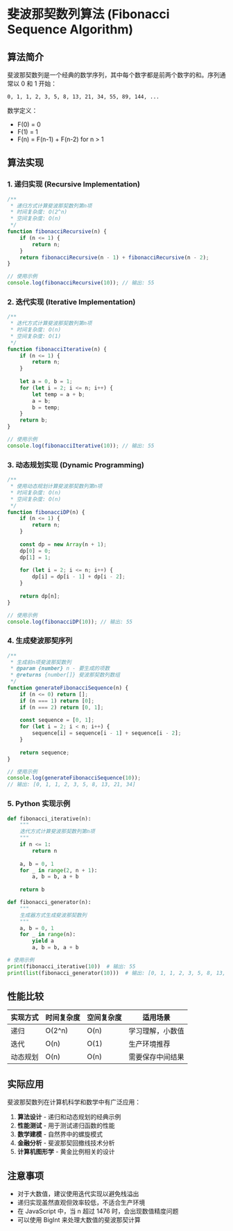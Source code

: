 # 斐波那契数列算法 (Fibonacci Sequence Algorithm)

## 算法简介

斐波那契数列是一个经典的数学序列，其中每个数字都是前两个数字的和。序列通常以 0 和 1 开始：

```
0, 1, 1, 2, 3, 5, 8, 13, 21, 34, 55, 89, 144, ...
```

数学定义：
- F(0) = 0
- F(1) = 1  
- F(n) = F(n-1) + F(n-2) for n > 1

## 算法实现

### 1. 递归实现 (Recursive Implementation)

```javascript
/**
 * 递归方式计算斐波那契数列第n项
 * 时间复杂度: O(2^n)
 * 空间复杂度: O(n)
 */
function fibonacciRecursive(n) {
    if (n <= 1) {
        return n;
    }
    return fibonacciRecursive(n - 1) + fibonacciRecursive(n - 2);
}

// 使用示例
console.log(fibonacciRecursive(10)); // 输出: 55
```

### 2. 迭代实现 (Iterative Implementation)

```javascript
/**
 * 迭代方式计算斐波那契数列第n项
 * 时间复杂度: O(n)
 * 空间复杂度: O(1)
 */
function fibonacciIterative(n) {
    if (n <= 1) {
        return n;
    }
    
    let a = 0, b = 1;
    for (let i = 2; i <= n; i++) {
        let temp = a + b;
        a = b;
        b = temp;
    }
    return b;
}

// 使用示例
console.log(fibonacciIterative(10)); // 输出: 55
```

### 3. 动态规划实现 (Dynamic Programming)

```javascript
/**
 * 使用动态规划计算斐波那契数列第n项
 * 时间复杂度: O(n)
 * 空间复杂度: O(n)
 */
function fibonacciDP(n) {
    if (n <= 1) {
        return n;
    }
    
    const dp = new Array(n + 1);
    dp[0] = 0;
    dp[1] = 1;
    
    for (let i = 2; i <= n; i++) {
        dp[i] = dp[i - 1] + dp[i - 2];
    }
    
    return dp[n];
}

// 使用示例
console.log(fibonacciDP(10)); // 输出: 55
```

### 4. 生成斐波那契序列

```javascript
/**
 * 生成前n项斐波那契数列
 * @param {number} n - 要生成的项数
 * @returns {number[]} 斐波那契数列数组
 */
function generateFibonacciSequence(n) {
    if (n <= 0) return [];
    if (n === 1) return [0];
    if (n === 2) return [0, 1];
    
    const sequence = [0, 1];
    for (let i = 2; i < n; i++) {
        sequence[i] = sequence[i - 1] + sequence[i - 2];
    }
    
    return sequence;
}

// 使用示例
console.log(generateFibonacciSequence(10)); 
// 输出: [0, 1, 1, 2, 3, 5, 8, 13, 21, 34]
```

### 5. Python 实现示例

```python
def fibonacci_iterative(n):
    """
    迭代方式计算斐波那契数列第n项
    """
    if n <= 1:
        return n
    
    a, b = 0, 1
    for _ in range(2, n + 1):
        a, b = b, a + b
    
    return b

def fibonacci_generator(n):
    """
    生成器方式生成斐波那契数列
    """
    a, b = 0, 1
    for _ in range(n):
        yield a
        a, b = b, a + b

# 使用示例
print(fibonacci_iterative(10))  # 输出: 55
print(list(fibonacci_generator(10)))  # 输出: [0, 1, 1, 2, 3, 5, 8, 13, 21, 34]
```

## 性能比较

| 实现方式 | 时间复杂度 | 空间复杂度 | 适用场景 |
|---------|------------|------------|----------|
| 递归 | O(2^n) | O(n) | 学习理解，小数值 |
| 迭代 | O(n) | O(1) | 生产环境推荐 |
| 动态规划 | O(n) | O(n) | 需要保存中间结果 |

## 实际应用

斐波那契数列在计算机科学和数学中有广泛应用：

1. **算法设计** - 递归和动态规划的经典示例
2. **性能测试** - 用于测试递归函数的性能
3. **数学建模** - 自然界中的螺旋模式
4. **金融分析** - 斐波那契回撤线技术分析
5. **计算机图形学** - 黄金比例相关的设计

## 注意事项

- 对于大数值，建议使用迭代实现以避免栈溢出
- 递归实现虽然直观但效率较低，不适合生产环境
- 在 JavaScript 中，当 n 超过 1476 时，会出现数值精度问题
- 可以使用 BigInt 来处理大数值的斐波那契计算